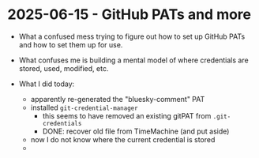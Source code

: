 # 2025-06-15 - GitHub PATs and more  

- What a confused mess trying to figure out how to set up GitHub PATs and how to set them up for use.
- What confuses me is building a mental model of where credentials are stored, used, modified, etc.

- What I did today:  
	- apparently re-generated the "bluesky-comment" PAT
	- installed `git-credential-manager`
		- this seems to have removed an existing gitPAT from `.git-credentials`
		- DONE: recover old file from TimeMachine (and put aside)
	- now I do not know where the current credential is stored  
	- 